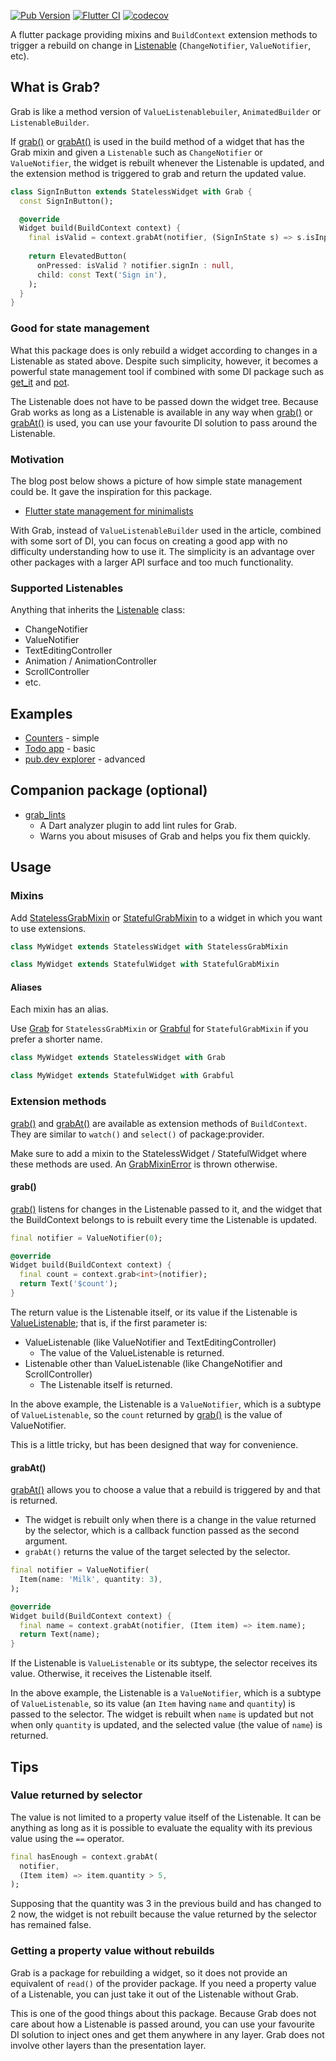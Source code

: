 [![Pub Version](https://img.shields.io/pub/v/grab)](https://pub.dev/packages/grab)
[![Flutter CI](https://github.com/kaboc/grab/workflows/Flutter%20CI/badge.svg)](https://github.com/kaboc/grab/actions)
[![codecov](https://codecov.io/gh/kaboc/grab/branch/main/graph/badge.svg?token=TW32ANXCA7)](https://codecov.io/gh/kaboc/grab)

A flutter package providing mixins and `BuildContext` extension methods to trigger
a rebuild on change in [Listenable] (`ChangeNotifier`, `ValueNotifier`, etc).

## What is Grab?

Grab is like a method version of `ValueListenablebuiler`, `AnimatedBuilder` or
`ListenableBuilder`.

If [grab()][grab] or [grabAt()][grabAt] is used in the build method of a widget that
has the Grab mixin and given a `Listenable` such as `ChangeNotifier` or `ValueNotifier`,
the widget is rebuilt whenever the Listenable is updated, and the extension method is
triggered to grab and return the updated value.

```dart
class SignInButton extends StatelessWidget with Grab {
  const SignInButton();

  @override
  Widget build(BuildContext context) {
    final isValid = context.grabAt(notifier, (SignInState s) => s.isInputValid);
  
    return ElevatedButton(
      onPressed: isValid ? notifier.signIn : null,
      child: const Text('Sign in'),
    );
  }
}
```

### Good for state management

What this package does is only rebuild a widget according to changes in a Listenable
as stated above. Despite such simplicity, however, it becomes a powerful state management
tool if combined with some DI package such as [get_it] and [pot].

The Listenable does not have to be passed down the widget tree. Because Grab works as
long as a Listenable is available in any way when [grab()][grab] or [grabAt()][grabAt] is
used, you can use your favourite DI solution to pass around the Listenable.

### Motivation

The blog post below shows a picture of how simple state management could be.
It gave the inspiration for this package.

- [Flutter state management for minimalists](https://suragch.medium.com/flutter-state-management-for-minimalists-4c71a2f2f0c1)

With Grab, instead of `ValueListenableBuilder` used in the article, combined with some
sort of DI, you can focus on creating a good app with no difficulty understanding how
to use it. The simplicity is an advantage over other packages with a larger API surface
and too much functionality.

### Supported Listenables

Anything that inherits the [Listenable] class:

- ChangeNotifier
- ValueNotifier
- TextEditingController
- Animation / AnimationController
- ScrollController
- etc.

## Examples

- [Counters](https://github.com/kaboc/grab/tree/main/example) - simple
- [Todo app](https://github.com/kaboc/todo-with-grab) - basic
- [pub.dev explorer](https://github.com/kaboc/pubdev-explorer) - advanced

## Companion package (optional)

- [grab_lints](https://github.com/kaboc/grab-lints)
    - A Dart analyzer plugin to add lint rules for Grab.
    - Warns you about misuses of Grab and helps you fix them quickly.

## Usage

### Mixins

Add [StatelessGrabMixin] or [StatefulGrabMixin] to a widget in which you want to
use extensions.

```dart
class MyWidget extends StatelessWidget with StatelessGrabMixin
```

```dart
class MyWidget extends StatefulWidget with StatefulGrabMixin
```

#### Aliases

Each mixin has an alias.

Use [Grab][Grab-mixin] for `StatelessGrabMixin` or [Grabful][Grabful-mixin] for
`StatefulGrabMixin` if you prefer a shorter name.

```dart
class MyWidget extends StatelessWidget with Grab
```

```dart
class MyWidget extends StatefulWidget with Grabful
```

### Extension methods

[grab()][grab] and [grabAt()][grabAt] are available as extension methods of `BuildContext`.
They are similar to `watch()` and `select()` of package:provider.

Make sure to add a mixin to the StatelessWidget / StatefulWidget where these methods are used.
An [GrabMixinError] is thrown otherwise.

#### grab()

[grab()][grab] listens for changes in the Listenable passed to it, and the widget that
the BuildContext belongs to is rebuilt every time the Listenable is updated.

```dart
final notifier = ValueNotifier(0);
```

```dart
@override
Widget build(BuildContext context) {
  final count = context.grab<int>(notifier);
  return Text('$count');
}
```

The return value is the Listenable itself, or its value if the Listenable is
[ValueListenable]; that is, if the first parameter is:

- ValueListenable (like ValueNotifier and TextEditingController)
    - The value of the ValueListenable is returned.
- Listenable other than ValueListenable (like ChangeNotifier and ScrollController)
    - The Listenable itself is returned.

In the above example, the Listenable is a `ValueNotifier`, which is a subtype of
`ValueListenable`, so the `count` returned by [grab()][grab] is the value of ValueNotifier.

This is a little tricky, but has been designed that way for convenience.

#### grabAt()

[grabAt()][grabAt] allows you to choose a value that a rebuild is triggered by and that
is returned.

- The widget is rebuilt only when there is a change in the value returned by the selector,
  which is a callback function passed as the second argument.
- `grabAt()` returns the value of the target selected by the selector. 

```dart
final notifier = ValueNotifier(
  Item(name: 'Milk', quantity: 3),
);
```

```dart
@override
Widget build(BuildContext context) {
  final name = context.grabAt(notifier, (Item item) => item.name);
  return Text(name);
}
```

If the Listenable is `ValueListenable` or its subtype, the selector receives its value.
Otherwise, it receives the Listenable itself.

In the above example, the Listenable is a `ValueNotifier`, which is a subtype of
`ValueListenable`, so its value (an `Item` having `name` and `quantity`) is passed to
the selector. The widget is rebuilt when `name` is updated but not when only `quantity`
is updated, and the selected value (the value of `name`) is returned.

## Tips

### Value returned by selector

The value is not limited to a property value itself of the Listenable. It can be anything
as long as it is possible to evaluate the equality with its previous value using the `==`
operator.

```dart
final hasEnough = context.grabAt(
  notifier,
  (Item item) => item.quantity > 5,
);
```

Supposing that the quantity was 3 in the previous build and has changed to 2 now, the
widget is not rebuilt because the value returned by the selector has remained false.

### Getting a property value without rebuilds

Grab is a package for rebuilding a widget, so it does not provide an equivalent of `read()`
of the provider package. If you need a property value of a Listenable, you can just take it
out of the Listenable without Grab.

This is one of the good things about this package. Because Grab does not care about how
a Listenable is passed around, you can use your favourite DI solution to inject ones and get
them anywhere in any layer. Grab does not involve other layers than the presentation layer.

[StatelessGrabMixin]: https://pub.dev/documentation/grab/latest/grab/StatelessGrabMixin-mixin.html
[StatefulGrabMixin]: https://pub.dev/documentation/grab/latest/grab/StatefulGrabMixin-mixin.html
[Grab-mixin]: https://pub.dev/documentation/grab/latest/grab/Grab.html
[Grabful-mixin]: https://pub.dev/documentation/grab/latest/grab/Grabful.html
[GrabMixinError]: https://pub.dev/documentation/grab/latest/grab/GrabMixinError-class.html
[grab]: https://pub.dev/documentation/grab/latest/grab/GrabBuildContext/grab.html
[grabAt]: https://pub.dev/documentation/grab/latest/grab/GrabBuildContext/grabAt.html
[Listenable]: https://api.flutter.dev/flutter/foundation/Listenable-class.html
[ValueListenable]: https://api.flutter.dev/flutter/foundation/ValueListenable-class.html
[get_it]: https://pub.dev/packages/get_it
[pot]: https://pub.dev/packages/pot
